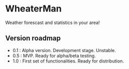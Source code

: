 # WheaterMan
Weather forescast and statistics in your area!

## Version roadmap

- 0.1 : Alpha version. Development stage. Unstable.
- 0.5 : MVP. Ready for alpha/beta testing.
- 1.0 : First set of functionalities. Ready for distribution.
